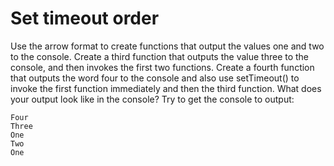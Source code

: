# Set timeout order
Use the arrow format to create functions that output the values one and two to the
console. Create a third function that outputs the value three to the console, and then
invokes the first two functions.
Create a fourth function that outputs the word four to the console and also use
setTimeout() to invoke the first function immediately and then the third function.
What does your output look like in the console? Try to get the console to output:

```
Four
Three
One
Two
One
```